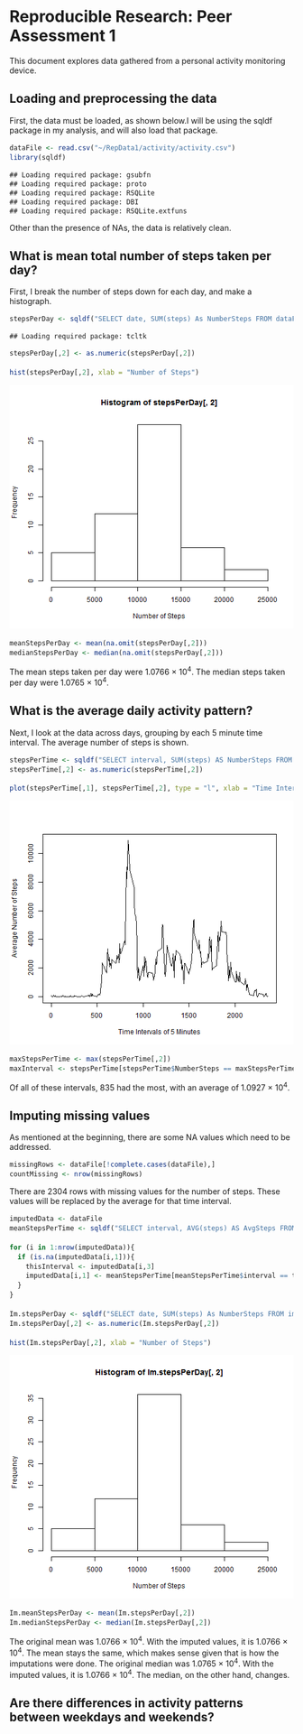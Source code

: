 # Reproducible Research: Peer Assessment 1
This document explores data gathered from a personal activity monitoring device. 
## Loading and preprocessing the data
First, the data must be loaded, as shown below.I will be using the sqldf package in my analysis, and will also load that package.


```r
dataFile <- read.csv("~/RepData1/activity/activity.csv")
library(sqldf)
```

```
## Loading required package: gsubfn
## Loading required package: proto
## Loading required package: RSQLite
## Loading required package: DBI
## Loading required package: RSQLite.extfuns
```
Other than the presence of NAs, the data is relatively clean.
## What is mean total number of steps taken per day?
First, I break the number of steps down for each day, and make a histograph.


```r
stepsPerDay <- sqldf("SELECT date, SUM(steps) As NumberSteps FROM dataFile GROUP BY date")
```

```
## Loading required package: tcltk
```

```r
stepsPerDay[,2] <- as.numeric(stepsPerDay[,2])

hist(stepsPerDay[,2], xlab = "Number of Steps")
```

![plot of chunk unnamed-chunk-2](figure/unnamed-chunk-2.png) 

```r
meanStepsPerDay <- mean(na.omit(stepsPerDay[,2]))
medianStepsPerDay <- median(na.omit(stepsPerDay[,2]))
```
The mean steps taken per day were 1.0766 &times; 10<sup>4</sup>.
The median steps taken per day were 1.0765 &times; 10<sup>4</sup>.
## What is the average daily activity pattern?
Next, I look at the data across days, grouping by each 5 minute time interval.
The average number of steps is shown.

```r
stepsPerTime <- sqldf("SELECT interval, SUM(steps) AS NumberSteps FROM dataFile GROUP BY interval")
stepsPerTime[,2] <- as.numeric(stepsPerTime[,2])

plot(stepsPerTime[,1], stepsPerTime[,2], type = "l", xlab = "Time Intervals of 5 Minutes", ylab = "Average Number of Steps")
```

![plot of chunk unnamed-chunk-3](figure/unnamed-chunk-3.png) 

```r
maxStepsPerTime <- max(stepsPerTime[,2])
maxInterval <- stepsPerTime[stepsPerTime$NumberSteps == maxStepsPerTime, 1]
```
Of all of these intervals, 835 had the most, with an average of 1.0927 &times; 10<sup>4</sup>.
## Imputing missing values
As mentioned at the beginning, there are some NA values which need to be addressed.

```r
missingRows <- dataFile[!complete.cases(dataFile),]
countMissing <- nrow(missingRows)
```
There are 2304 rows with missing values for the number of steps.
These values will be replaced by the average for that time interval.

```r
imputedData <- dataFile
meanStepsPerTime <- sqldf("SELECT interval, AVG(steps) AS AvgSteps FROM dataFile GROUP BY interval")

for (i in 1:nrow(imputedData)){
  if (is.na(imputedData[i,1])){
    thisInterval <- imputedData[i,3]
    imputedData[i,1] <- meanStepsPerTime[meanStepsPerTime$interval == thisInterval,2]
  }
}

Im.stepsPerDay <- sqldf("SELECT date, SUM(steps) As NumberSteps FROM imputedData GROUP BY date")
Im.stepsPerDay[,2] <- as.numeric(Im.stepsPerDay[,2])

hist(Im.stepsPerDay[,2], xlab = "Number of Steps")
```

![plot of chunk unnamed-chunk-5](figure/unnamed-chunk-5.png) 

```r
Im.meanStepsPerDay <- mean(Im.stepsPerDay[,2])
Im.medianStepsPerDay <- median(Im.stepsPerDay[,2])
```
The original mean was 1.0766 &times; 10<sup>4</sup>. With the imputed values, it is 1.0766 &times; 10<sup>4</sup>.
The mean stays the same, which makes sense given that is how the imputations were done.
The original median was 1.0765 &times; 10<sup>4</sup>. With the imputed values, it is 1.0766 &times; 10<sup>4</sup>.
The median, on the other hand, changes. 
## Are there differences in activity patterns between weekdays and weekends?


